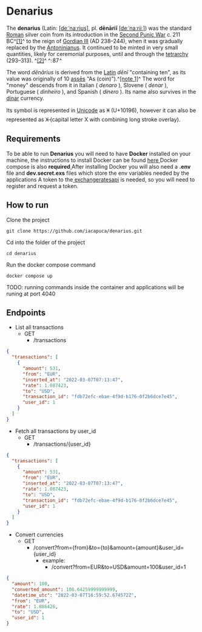 # Denarius

The **denarius** (Latin: [[deːˈnaːriʊs]](https://en.wikipedia.org/wiki/Help:IPA/Latin "Help:IPA/Latin"), pl. **dēnāriī** [[deːˈnaːriiː]](https://en.wikipedia.org/wiki/Help:IPA/Latin "Help:IPA/Latin")) was the standard [Roman](https://en.wikipedia.org/wiki/Ancient_Rome "Ancient Rome") silver coin from its introduction in the [Second Punic War](https://en.wikipedia.org/wiki/Second_Punic_War "Second Punic War") c. 211 BC^[[1]](https://en.wikipedia.org/wiki/Denarius#cite_note-1)^ to the reign of [Gordian III](https://en.wikipedia.org/wiki/Gordian_III "Gordian III") (AD 238–244), when it was gradually replaced by the [Antoninianus](https://en.wikipedia.org/wiki/Antoninianus "Antoninianus"). It continued to be minted in very small quantities, likely for ceremonial purposes, until and through the [tetrarchy](https://en.wikipedia.org/wiki/Tetrarchy "Tetrarchy") (293–313). ^[[2]](https://en.wikipedia.org/wiki/Denarius#cite_note-2)^ ^: 87 ^

The word _dēnārius_ is derived from the [Latin](https://en.wikipedia.org/wiki/Latin "Latin") _dēnī_ "containing ten", as its value was originally of 10 [assēs](<https://en.wikipedia.org/wiki/As_(coin)>) "As (coin)").^[[note 1]](https://en.wikipedia.org/wiki/Denarius#cite_note-3)^ The word for "money" descends from it in Italian ( _denaro_ ), Slovene ( _denar_ ), Portuguese ( _dinheiro_ ), and Spanish ( _dinero_ ). Its name also survives in the [dinar](https://en.wikipedia.org/wiki/Dinar "Dinar") currency.

Its symbol is represented in [Unicode](https://en.wikipedia.org/wiki/Unicode "Unicode") as 𐆖 (U+10196), however it can also be represented as X̶ (capital letter X with combining long stroke overlay).

## Requirements

To be able to run **Denarius** you will need to have **Docker** installed on your machine, the instructions to install Docker can be found [here
](https://docs.docker.com/engine/install/)Docker compose is also **required**[
](https://docs.docker.com/engine/install/)After installing Docker you will also need a **.env** file and **dev.secret.exs** files which store the env variables needed by the applications
A token to the[ ](https://docs.docker.com/engine/install/)[exchangeratesapi](https://exchangeratesapi.io/) is needed, so you will need to register and request a token.

## How to run

Clone the project

```
git clone https://github.com/iacapuca/denarius.git
```

Cd into the folder of the project

```
cd denarius
```

Run the docker compose command

```
docker compose up
```

TODO: running commands inside the container and applications will be runing at port 4040

## Endpoints

- List all transactions
  - GET
    - /transactions

```json
{
  "transactions": [
    {
      "amount": 531,
      "from": "EUR",
      "inserted_at": "2022-03-07T07:13:47",
      "rate": 1.087423,
      "to": "USD",
      "transaction_id": "fdb72efc-ebae-4f9d-b176-0f2b6dce7e45",
      "user_id": 1
    }
  ]
}
```

- Fetch all transactions by user_id
  - GET
    - /transactions/{user_id}

```json
{
  "transactions": [
    {
      "amount": 531,
      "from": "EUR",
      "inserted_at": "2022-03-07T07:13:47",
      "rate": 1.087423,
      "to": "USD",
      "transaction_id": "fdb72efc-ebae-4f9d-b176-0f2b6dce7e45",
      "user_id": 1
    }
  ]
}
```

- Convert currencies
  - GET
    - /convert?from={from}&to={to}&amount={amount}&user_id={user_id}
      - example:
        - /convert?from=EUR&to=USD&amount=100&user_id=1

```json
{
  "amount": 100,
  "converted_amount": 108.64259999999999,
  "datetime_utc": "2022-03-07T16:59:52.674572Z",
  "from": "EUR",
  "rate": 1.086426,
  "to": "USD",
  "user_id": 1
}
```
